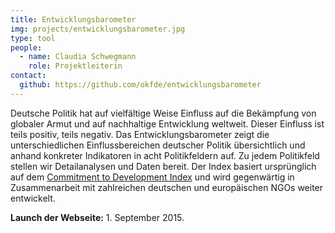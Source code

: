 ```yaml
---
title: Entwicklungsbarometer
img: projects/entwicklungsbarometer.jpg
type: tool
people:
  - name: Claudia Schwegmann
    role: Projektleiterin
contact:
  github: https://github.com/okfde/entwicklungsbarometer
---
```

Deutsche Politik hat auf vielfältige Weise Einfluss auf die Bekämpfung von globaler Armut und auf nachhaltige Entwicklung weltweit. Dieser Einfluss ist teils positiv, teils negativ. Das Entwicklungsbarometer zeigt die unterschiedlichen Einflussbereichen deutscher Politik übersichtlich und anhand konkreter Indikatoren in acht Politikfeldern auf. Zu jedem Politikfeld stellen wir Detailanalysen und Daten bereit. Der Index basiert ursprünglich auf dem [Commitment to Development Index](http://www.cgdev.org/initiative/commitment-development-index/index) und wird gegenwärtig in Zusammenarbeit mit zahlreichen deutschen und europäischen NGOs weiter entwickelt.

**Launch der Webseite:** 1. September 2015.
